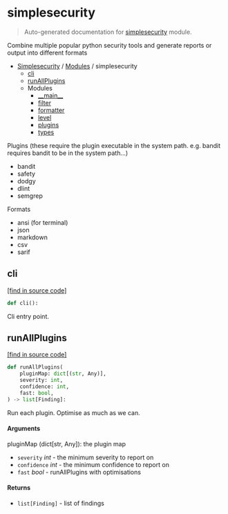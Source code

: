 # simplesecurity

> Auto-generated documentation for [simplesecurity](../../simplesecurity/__init__.py) module.

Combine multiple popular python security tools and generate reports or output
into different formats

- [Simplesecurity](../README.md#simplesecurity-index) / [Modules](../README.md#simplesecurity-modules) / simplesecurity
    - [cli](#cli)
    - [runAllPlugins](#runallplugins)
    - Modules
        - [\_\_main\_\_](module.md#__main__)
        - [filter](filter.md#filter)
        - [formatter](formatter.md#formatter)
        - [level](level.md#level)
        - [plugins](plugins.md#plugins)
        - [types](types.md#types)

Plugins (these require the plugin executable in the system path. e.g. bandit
requires bandit to be in the system path...)

- bandit
- safety
- dodgy
- dlint
- semgrep

Formats

- ansi (for terminal)
- json
- markdown
- csv
- sarif

## cli

[[find in source code]](../../simplesecurity/__init__.py#L67)

```python
def cli():
```

Cli entry point.

## runAllPlugins

[[find in source code]](../../simplesecurity/__init__.py#L38)

```python
def runAllPlugins(
    pluginMap: dict[(str, Any)],
    severity: int,
    confidence: int,
    fast: bool,
) -> list[Finding]:
```

Run each plugin. Optimise as much as we can.

#### Arguments

pluginMap (dict[str, Any]): the plugin map
- `severity` *int* - the minimum severity to report on
- `confidence` *int* - the minimum confidence to report on
- `fast` *bool* - runAllPlugins with optimisations

#### Returns

- `list[Finding]` - list of findings
